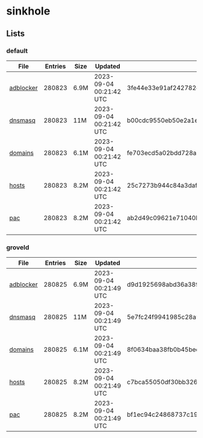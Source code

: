 # sinkhole

## Lists

### default

|File|Entries|Size|Updated|Hash|
|-|-|-|-|-|
|[adblocker](https://raw.githubusercontent.com/groveld/sinkhole/lists/default/adblocker.txt)|280823|6.9M|2023-09-04 00:21:42 UTC|3fe44e33e91af242782d04055a6d2c8eec64f582e2c2999343a7dffea15f4b30|
|[dnsmasq](https://raw.githubusercontent.com/groveld/sinkhole/lists/default/dnsmasq.txt)|280823|11M|2023-09-04 00:21:42 UTC|b00cdc9550eb50e2a1ef0332253b87ba5e900c69c38425ea31412d61336211c2|
|[domains](https://raw.githubusercontent.com/groveld/sinkhole/lists/default/domains.txt)|280823|6.1M|2023-09-04 00:21:42 UTC|fe703ecd5a02bdd728a5c5624b25b919fd829229895ae04c454101be4cb9e0b5|
|[hosts](https://raw.githubusercontent.com/groveld/sinkhole/lists/default/hosts.txt)|280823|8.2M|2023-09-04 00:21:42 UTC|25c7273b944c84a3daf5d8cecb814b921945ff38d9955011a647321839ce7ec4|
|[pac](https://raw.githubusercontent.com/groveld/sinkhole/lists/default/pac.txt)|280823|8.2M|2023-09-04 00:21:42 UTC|ab2d49c09621e71040b9d13615d41319327b89d69762945ba3787b3cfa877069|

### groveld

|File|Entries|Size|Updated|Hash|
|-|-|-|-|-|
|[adblocker](https://raw.githubusercontent.com/groveld/sinkhole/lists/groveld/adblocker.txt)|280825|6.9M|2023-09-04 00:21:49 UTC|d9d1925698abd36a389f0c28ebfac7497c0ef63891c47839628cfb3d5663cd8e|
|[dnsmasq](https://raw.githubusercontent.com/groveld/sinkhole/lists/groveld/dnsmasq.txt)|280825|11M|2023-09-04 00:21:49 UTC|5e7fc24f9941985c28a980de685f0e296eefa3a97ea7da94e32e892a14909f62|
|[domains](https://raw.githubusercontent.com/groveld/sinkhole/lists/groveld/domains.txt)|280825|6.1M|2023-09-04 00:21:49 UTC|8f0634baa38fb0b45bedf5c5bb390121a4dd799f4b8f3ed69a3b864fdce3cec4|
|[hosts](https://raw.githubusercontent.com/groveld/sinkhole/lists/groveld/hosts.txt)|280825|8.2M|2023-09-04 00:21:49 UTC|c7bca55050df30bb326668b8a4d88fb4831d355bc0f3ef80f4033e093832cd46|
|[pac](https://raw.githubusercontent.com/groveld/sinkhole/lists/groveld/pac.txt)|280825|8.2M|2023-09-04 00:21:49 UTC|bf1ec94c24868737c1924659b16a860dcbdf57a23488c7e7d64434e1acc2146a|
